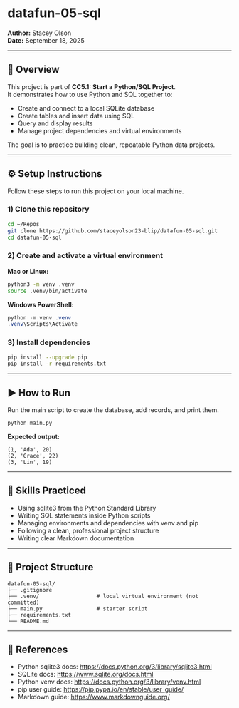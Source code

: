 # datafun-05-sql
**Author:** Stacey Olson  
**Date:** September 18, 2025

---

## 📌 Overview
This project is part of **CC5.1: Start a Python/SQL Project**.  
It demonstrates how to use Python and SQL together to:

- Create and connect to a local SQLite database  
- Create tables and insert data using SQL  
- Query and display results  
- Manage project dependencies and virtual environments  

The goal is to practice building clean, repeatable Python data projects.

---

## ⚙️ Setup Instructions
Follow these steps to run this project on your local machine.

### 1) Clone this repository
```bash
cd ~/Repos
git clone https://github.com/staceyolson23-blip/datafun-05-sql.git
cd datafun-05-sql
```

### 2) Create and activate a virtual environment
**Mac or Linux:**
```bash
python3 -m venv .venv
source .venv/bin/activate
```

**Windows PowerShell:**
```powershell
python -m venv .venv
.venv\Scripts\Activate
```

### 3) Install dependencies
```bash
pip install --upgrade pip
pip install -r requirements.txt
```

---

## ▶️ How to Run
Run the main script to create the database, add records, and print them.
```bash
python main.py
```

**Expected output:**
```
(1, 'Ada', 20)
(2, 'Grace', 22)
(3, 'Lin', 19)
```

---

## 🧠 Skills Practiced
- Using sqlite3 from the Python Standard Library  
- Writing SQL statements inside Python scripts  
- Managing environments and dependencies with venv and pip  
- Following a clean, professional project structure  
- Writing clear Markdown documentation  

---

## 📂 Project Structure
```
datafun-05-sql/
├── .gitignore
├── .venv/                  # local virtual environment (not committed)
├── main.py                 # starter script
├── requirements.txt
└── README.md
```

---

## 🔗 References
- Python sqlite3 docs: https://docs.python.org/3/library/sqlite3.html  
- SQLite docs: https://www.sqlite.org/docs.html  
- Python venv docs: https://docs.python.org/3/library/venv.html  
- pip user guide: https://pip.pypa.io/en/stable/user_guide/  
- Markdown guide: https://www.markdownguide.org/